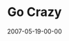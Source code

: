 ---
layout: message
category: message
series: "Go Home"
title: "Go Crazy"
date: 2007-05-19-00-00
message_id: 18
audio: "http://s3.amazonaws.com/crossroads-media/media/legacy/mp3/Go_Home_02_GO_Crazy_05-20-07_Tome.mp3"
audio-duration: "47:15"
explicit: false
---